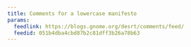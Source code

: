 ```yaml
---
title: Comments for a lowercase manifesto
params:
  feedlink: https://blogs.gnome.org/desrt/comments/feed/
  feedid: 051b4dba4cbd87b2c81dff3b26a78b63
---
```

